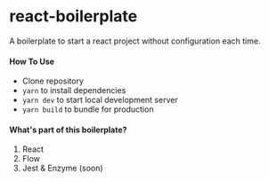 # react-boilerplate

A boilerplate to start a react project without configuration each time.

#### How To Use

- Clone repository
- `yarn` to install dependencies
- `yarn dev` to start local development server
- `yarn build` to bundle for production

#### What's part of this boilerplate?

1. React
2. Flow
3. Jest & Enzyme (soon)
